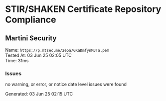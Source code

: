 # STIR/SHAKEN Certificate Repository Compliance

## Martini Security

Name: `https://p.mtsec.me/2e5a/GKaDmfynM3Ta.pem`\
Tested At: 03 Jun 25 02:05 UTC\
Time: 31ms

### Issues

no warning, or error, or notice date level issues were found

Generated: 03 Jun 25 02:15 UTC